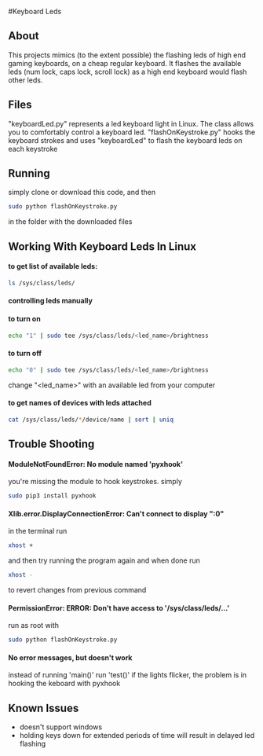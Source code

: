 #Keyboard Leds

## About
This projects mimics (to the extent possible) the flashing leds of high end gaming keyboards, on a cheap regular keyboard.
It flashes the available leds (num lock, caps lock, scroll lock) as a high end keyboard would flash other leds.

## Files
"keyboardLed.py" represents a led keyboard light in Linux. The class allows you to comfortably control a keyboard led.
"flashOnKeystroke.py" hooks the keyboard strokes and uses "keyboardLed" to flash the keyboard leds on each keystroke

## Running
simply clone or download this code, and then 
```bash
sudo python flashOnKeystroke.py
``` 
in the folder with the downloaded files

## Working With Keyboard Leds In Linux

#### to get list of available leds:
```bash
ls /sys/class/leds/
```

#### controlling leds manually
#### to turn on 
```bash
echo "1" | sudo tee /sys/class/leds/<led_name>/brightness
```
#### to turn off 
```bash
echo "0" | sudo tee /sys/class/leds/<led_name>/brightness
```
change "<led_name>" with an available led from your computer

#### to get names of devices with leds attached
```bash
cat /sys/class/leds/*/device/name | sort | uniq
```

## Trouble Shooting

#### ModuleNotFoundError: No module named 'pyxhook'
you're missing the module to hook keystrokes. simply 
```bash
sudo pip3 install pyxhook
```

#### Xlib.error.DisplayConnectionError: Can't connect to display ":0"
in the terminal run 
```bash
xhost + 
``` 
and then try running the program again
and when done run 
```bash
xhost -
```
to revert changes from previous command

#### PermissionError: ERROR: Don't have access to '/sys/class/leds/...'
run as root with 
```bash
sudo python flashOnKeystroke.py
```

#### No error messages, but doesn't work
instead of running 'main()' run 'test()'
if the lights flicker, the problem is in hooking the keboard with pyxhook

## Known Issues
- doesn't support windows
- holding keys down for extended periods of time will result in delayed led flashing